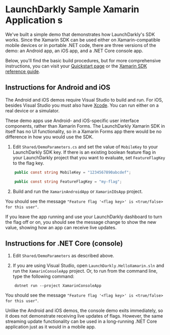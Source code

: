 # LaunchDarkly Sample Xamarin Application s

We've built a simple demo that demonstrates how LaunchDarkly's SDK works. Since the Xamarin SDK can be used either on Xamarin-compatible mobile devices or in portable .NET code, there are three versions of the demo: an Android app, an iOS app, and a .NET Core console app.

Below, you'll find the basic build procedures, but for more comprehensive instructions, you can visit your [Quickstart page](https://app.launchdarkly.com/quickstart#/) or the [Xamarin SDK reference guide](https://docs.launchdarkly.com/sdk/client-side/xamarin).

## Instructions for Android and iOS

The Android and iOS demos require Visual Studio to build and run. For iOS, besides Visual Studio you must also have [Xcode](https://developer.apple.com/xcode/). You can run either on a real device or a simulator.

These demo apps use Android- and iOS-specific user interface components, rather than Xamarin Forms. The LaunchDarkly Xamarin SDK in itself has no UI functionality, so in a Xamarin Forms app there would be no difference in how you would use the SDK.

1. Edit `Shared/DemoParameters.cs` and set the value of `MobileKey` to your LaunchDarkly SDK key. If there is an existing boolean feature flag in your LaunchDarkly project that you want to evaluate, set `FeatureFlagKey` to the flag key.

```csharp
    public const string MobileKey = "1234567890abcdef";

    public const string FeatureFlagKey = "my-flag";
```

2. Build and run the `XamarinAndroidApp` or `XamarinIOsApp` project.

You should see the message `"Feature flag '<flag key>' is <true/false> for this user"`.

If you leave the app running and use your LaunchDarkly dashboard to turn the flag off or on, you should see the message change to show the new value, showing how an app can receive live updates.

## Instructions for .NET Core (console)

1. Edit `Shared/DemoParameters` as described above.

2. If you are using Visual Studio, open `LaunchDarkly.HelloXamarin.sln` and run the `XamarinConsoleApp` project. Or, to run from the command line, type the following command:

```
    dotnet run --project XamarinConsoleApp
```

You should see the message `"Feature flag '<flag key>' is <true/false> for this user"`.

Unlike the Android and iOS demos, the console demo exits immediately, so it does not demonstrate receiving live updates of flags. However, the same streaming update functionality can be used in a long-running .NET Core application just as it would in a mobile app.
